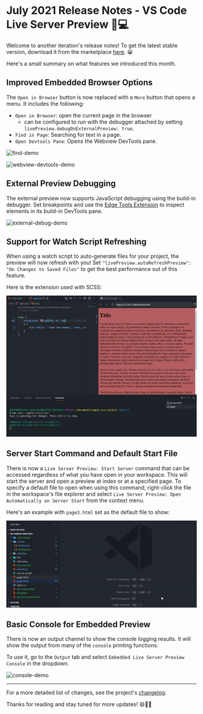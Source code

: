 # July 2021 Release Notes - VS Code Live Server Preview 🔎💻

Welcome to another iteration's release notes! To get the latest stable version, download it from the marketplace [here](https://marketplace.visualstudio.com/items?itemName=ms-vscode.live-server). 😀

Here's a small summary on what features we introduced this month. 

## Improved Embedded Browser Options
The `Open in Browser` button is now replaced with a `More` button that opens a menu. It includes the following:
- `Open in Browser`: open the current page in the browser
   - can be configured to run with the debugger attached by setting `livePreview.debugOnExternalPreview: true`.
- `Find in Page`: Searching for text in a page.
- `Open Devtools Pane`: Opens the Webview DevTools pane. 

![find-demo](https://raw.githubusercontent.com/microsoft/vscode-livepreview/main/img/find-demo.gif)

![webview-devtools-demo](https://raw.githubusercontent.com/microsoft/vscode-livepreview/main/img/webview-devtools-demo.gif)

## External Preview Debugging
The external preview now supports JavaScript debugging using the build-in debugger. Set breakpoints and use the [Edge Tools Extension](https://marketplace.visualstudio.com/items?itemName=ms-edgedevtools.vscode-edge-devtools) to inspect elements in its build-in DevTools pane.

![external-debug-demo](https://raw.githubusercontent.com/microsoft/vscode-livepreview/main/img/external-debug-demo.gif)

## Support for Watch Script Refreshing
When using a watch script to auto-generate files for your project, the preview will now refresh with you! Set `"livePreview.autoRefreshPreview": "On Changes to Saved Files"` to get the best performance out of this feature.

Here is the extension used with SCSS:

![sass-demo](./images/july-2021/sass-demo.gif)

## Server Start Command and Default Start File
There is now a `Live Server Preview: Start Server` command that can be accessed regardless of what you have open in your workspace. This will start the server and open a preview at index or at a specified page. To specify a default file to open when using this command, right-click the file in the workspace's file explorer and select `Live Server Preview: Open Automatically on Server Start` from the context menu.

Here's an example with `page3.html` set as the default file to show:

![start-server-demo](./images/july-2021/start-server-demo.gif)

## Basic Console for Embedded Preview
There is now an output channel to show the console logging results. It will show the output from many of the `console` printing functions. 

To use it, go to the `Output` tab and select `Embedded Live Server Preview Console` in the dropdown.

![console-demo](https://raw.githubusercontent.com/microsoft/vscode-livepreview/main/img/console-demo.gif)

---
For a more detailed list of changes, see the project's [changelog](https://github.com/microsoft/vscode-livepreview/blob/main/CHANGELOG.md). 

Thanks for reading and stay tuned for more updates! 😄🚀🔨